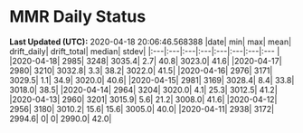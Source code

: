 # MMR Daily Status

**Last Updated (UTC):** 2020-04-18 20:06:46.568388 
|date| min| max| mean| drift_daily| drift_total| median| stdev|
|:---|:---|:---|:---|:---|:---|:---|:--- |
|2020-04-18| 2985| 3248| 3035.4| 2.7| 40.8| 3023.0| 41.6|
|2020-04-17| 2980| 3210| 3032.8| 3.3| 38.2| 3022.0| 41.5|
|2020-04-16| 2976| 3171| 3029.5| 1.1| 34.9| 3020.0| 40.6|
|2020-04-15| 2981| 3169| 3028.4| 8.4| 33.8| 3018.0| 38.5|
|2020-04-14| 2964| 3204| 3020.0| 4.1| 25.3| 3012.5| 41.2|
|2020-04-13| 2960| 3201| 3015.9| 5.6| 21.2| 3008.0| 41.6|
|2020-04-12| 2956| 3180| 3010.2| 15.6| 15.6| 3005.0| 40.0|
|2020-04-11| 2938| 3172| 2994.6| 0| 0| 2990.0| 42.0|
